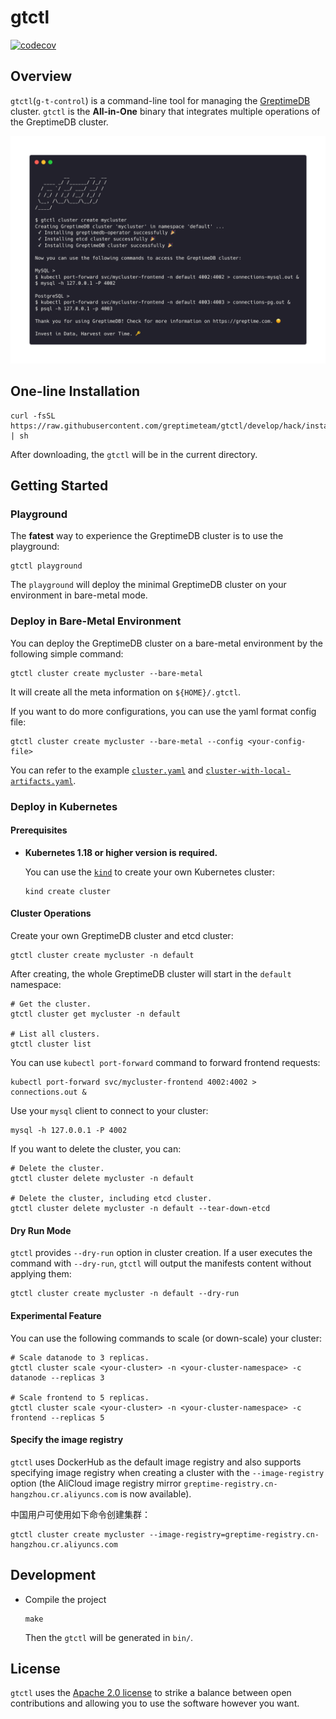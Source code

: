 # gtctl

[![codecov](https://codecov.io/github/GreptimeTeam/gtctl/branch/main/graph/badge.svg?token=287NUSEH5D)](https://codecov.io/github/GreptimeTeam/gtctl)

## Overview

`gtctl`(`g-t-control`) is a command-line tool for managing the [GreptimeDB](https://github.com/GrepTimeTeam/greptimedb) cluster. `gtctl` is the **All-in-One** binary that integrates multiple operations of the GreptimeDB cluster.

<p align="center">
<img alt="screenshot" src="./docs/images/screenshot.png" width="800px">
</p>

## One-line Installation

```console
curl -fsSL https://raw.githubusercontent.com/greptimeteam/gtctl/develop/hack/install.sh | sh
```

After downloading, the `gtctl` will be in the current directory.

## Getting Started

### Playground

The **fatest** way to experience the GreptimeDB cluster is to use the playground:

```console
gtctl playground
```

The `playground` will deploy the minimal GreptimeDB cluster on your environment in bare-metal mode.

### Deploy in Bare-Metal Environment

You can deploy the GreptimeDB cluster on a bare-metal environment by the following simple command:

```console
gtctl cluster create mycluster --bare-metal
```

It will create all the meta information on `${HOME}/.gtctl`.

If you want to do more configurations, you can use the yaml format config file:

```console
gtctl cluster create mycluster --bare-metal --config <your-config-file>
```

You can refer to the example [`cluster.yaml`](./examples/bare-metal/cluster.yaml) and [`cluster-with-local-artifacts.yaml`](./examples/bare-metal/cluster-with-local-artifacts.yaml).

### Deploy in Kubernetes

#### Prerequisites

- **Kubernetes 1.18 or higher version is required.**

  You can use the [`kind`](https://kind.sigs.k8s.io/) to create your own Kubernetes cluster:

  ```console
  kind create cluster
  ```

#### Cluster Operations

Create your own GreptimeDB cluster and etcd cluster:

```console
gtctl cluster create mycluster -n default
```

After creating, the whole GreptimeDB cluster will start in the `default` namespace:

```console
# Get the cluster.
gtctl cluster get mycluster -n default

# List all clusters.
gtctl cluster list
```

You can use `kubectl port-forward` command to forward frontend requests:

```console
kubectl port-forward svc/mycluster-frontend 4002:4002 > connections.out &
```

Use your `mysql` client to connect to your cluster:

```console
mysql -h 127.0.0.1 -P 4002
```

If you want to delete the cluster, you can:

```console
# Delete the cluster.
gtctl cluster delete mycluster -n default

# Delete the cluster, including etcd cluster.
gtctl cluster delete mycluster -n default --tear-down-etcd
```

#### Dry Run Mode

`gtctl` provides `--dry-run` option in cluster creation. If a user executes the command with `--dry-run`, `gtctl` will output the manifests content without applying them:

```console
gtctl cluster create mycluster -n default --dry-run
```

#### Experimental Feature

You can use the following commands to scale (or down-scale) your cluster:

```console
# Scale datanode to 3 replicas.
gtctl cluster scale <your-cluster> -n <your-cluster-namespace> -c datanode --replicas 3

# Scale frontend to 5 replicas.
gtctl cluster scale <your-cluster> -n <your-cluster-namespace> -c frontend --replicas 5
```

#### Specify the image registry

`gtctl` uses DockerHub as the default image registry and also supports specifying image registry when creating a cluster with the `--image-registry` option (the AliCloud image registry mirror `greptime-registry.cn-hangzhou.cr.aliyuncs.com` is now available).

中国用户可使用如下命令创建集群：

```console
gtctl cluster create mycluster --image-registry=greptime-registry.cn-hangzhou.cr.aliyuncs.com
```

## Development

- Compile the project

  ```console
  make
  ```

  Then the `gtctl` will be generated in `bin/`.

## License

`gtctl` uses the [Apache 2.0 license](./LICENSE) to strike a balance between open contributions and allowing you to use the software however you want.

